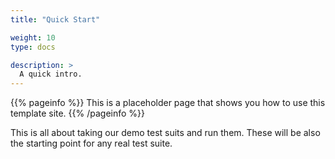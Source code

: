 ```yaml
---
title: "Quick Start"

weight: 10
type: docs

description: >
  A quick intro.
---
```


{{% pageinfo %}}
This is a placeholder page that shows you how to use this template site.
{{% /pageinfo %}}

This is all about taking our demo test suits and run them. These will be also the starting point for any real test suite. 
